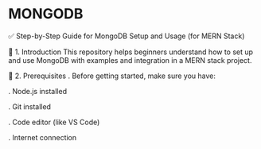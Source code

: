 # MONGODB
✅ Step-by-Step Guide for MongoDB Setup and Usage (for MERN Stack)

📌 1. Introduction
This repository helps beginners understand how to set up and use MongoDB with examples and integration in a MERN stack project.

🧰 2. Prerequisites
  . Before getting started, make sure you have:

  . Node.js installed

  . Git installed

  . Code editor (like VS Code)

  . Internet connection
